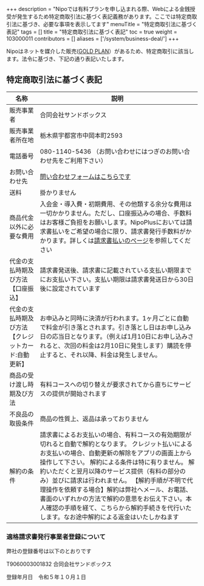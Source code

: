 +++
description = "Nipoでは有料プランを申し込まれる際、Webによる金銭授受が発生するため特定商取引法に基づく表記義務があります。ここでは特定商取引法に基づき、必要な事項を表示してます"
menuTitle = "特定商取引法に基づく表記"
tags = []
title = "特定商取引法に基づく表記"
toc = true
weight = 103000011
contributors = []
aliases = ['/system/business-deal/']
+++

Nipoはネットを媒介した販売([GOLD PLAN](/docs/price/_about/)）があるため、特定商取引に該当します。法令に基づき、下記の通り表記いたします。

## 特定商取引法に基づく表記

|名称|説明|
|---|---|
|販売事業者|合同会社サンドボックス|
|販売事業者所在地|栃木県宇都宮市中岡本町2593|
|電話番号|080-1140-5436  （お問い合わせにはつぎのお問い合わせ先をご利用下さい）|
|お問い合わせ先|[問い合わせフォームはこちらです](/others/inquery/)|
|送料|掛かりません|
|商品代金以外に必要な費用|入会金・導入費・初期費用、その他類する余分な費用は一切かかりません。ただし、口座振込みの場合、手数料はお客様ご負担をお願いします。NipoPlusにおいては請求書払いをご希望の場合に限り、請求書発行手数料がかかります。詳しくは[請求書払いのページ](/docs/price/invoice/)を参照してください|
|代金の支払時期及び方法【口座振込】|請求書発送後、請求書に記載されている支払い期限までにお支払い下さい。支払い期限は請求書発送日から30日後に設定されています|
|代金の支払時期及び方法【クレジットカード:自動更新】|お申込みと同時に決済が行われます。1ヶ月ごとに自動で料金が引き落とされます。引き落とし日はお申し込み日の応当日となります。（例えば1月10日にお申し込みされると、次回の料金は2月10日に発生します）購読を停止すると、それ以降、料金は発生しません。|
|商品の受け渡し時期及び方法|有料コースへの切り替えが要求されてから直ちにサービスの提供が開始されます|
|不良品の取扱条件|商品の性質上、返品は承っておりません|
|解約の条件|請求書によるお支払いの場合、有料コースの有効期限が切れると自動で解約となります。  クレジット払いによるお支払いの場合、自動更新の解除をアプリの画面上から操作して下さい。  解約による条件は特に有りません。  解約いただくと翌月以降のサービス提供（有料の部分のみ）並びに請求は行われません。  【解約手順が不明で代理操作を依頼する場合】解約は弊社へメール、お電話、書面のいずれかの方法で解約の意思をお伝え下さい。本人確認の手順を経て、こちらから解約手続きを代行いたします。なお途中解約による返金はいたしかねます|

### 適格請求書発行事業者登録について

弊社の登録番号は以下のとおりです

T9060003001832
合同会社サンドボックス

登録年月日　令和５年１０月１日
